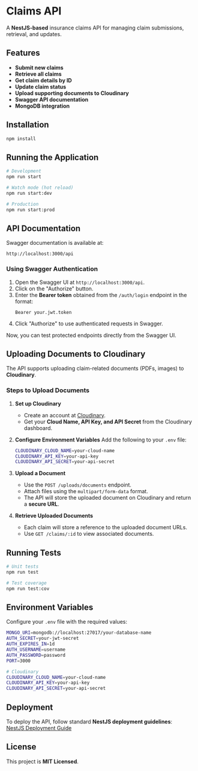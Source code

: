 # Claims API

A **NestJS-based** insurance claims API for managing claim submissions, retrieval, and updates.

## Features

- **Submit new claims**
- **Retrieve all claims**
- **Get claim details by ID**
- **Update claim status**
- **Upload supporting documents to Cloudinary**
- **Swagger API documentation**
- **MongoDB integration**

## Installation

```sh
npm install
```

## Running the Application

```sh
# Development
npm run start

# Watch mode (hot reload)
npm run start:dev

# Production
npm run start:prod
```

## API Documentation

Swagger documentation is available at:

```
http://localhost:3000/api
```

### Using Swagger Authentication

1. Open the Swagger UI at `http://localhost:3000/api`.
2. Click on the "Authorize" button.
3. Enter the **Bearer token** obtained from the `/auth/login` endpoint in the format:
   ```
   Bearer your.jwt.token
   ```
4. Click "Authorize" to use authenticated requests in Swagger.

Now, you can test protected endpoints directly from the Swagger UI.

## Uploading Documents to Cloudinary

The API supports uploading claim-related documents (PDFs, images) to **Cloudinary**.

### Steps to Upload Documents

1. **Set up Cloudinary**

   - Create an account at [Cloudinary](https://cloudinary.com/).
   - Get your **Cloud Name, API Key, and API Secret** from the Cloudinary dashboard.

2. **Configure Environment Variables** Add the following to your `.env` file:

   ```sh
   CLOUDINARY_CLOUD_NAME=your-cloud-name
   CLOUDINARY_API_KEY=your-api-key
   CLOUDINARY_API_SECRET=your-api-secret
   ```

3. **Upload a Document**

   - Use the `POST /uploads/documents` endpoint.
   - Attach files using the `multipart/form-data` format.
   - The API will store the uploaded document on Cloudinary and return a **secure URL**.

4. **Retrieve Uploaded Documents**

   - Each claim will store a reference to the uploaded document URLs.
   - Use `GET /claims/:id` to view associated documents.

## Running Tests

```sh
# Unit tests
npm run test

# Test coverage
npm run test:cov
```

## Environment Variables

Configure your `.env` file with the required values:

```sh
MONGO_URI=mongodb://localhost:27017/your-database-name
AUTH_SECRET=your-jwt-secret
AUTH_EXPIRES_IN=1d
AUTH_USERNAME=username
AUTH_PASSWORD=password
PORT=3000

# Cloudinary
CLOUDINARY_CLOUD_NAME=your-cloud-name
CLOUDINARY_API_KEY=your-api-key
CLOUDINARY_API_SECRET=your-api-secret
```

## Deployment

To deploy the API, follow standard **NestJS deployment guidelines**:\
[NestJS Deployment Guide](https://docs.nestjs.com/deployment)

## License

This project is **MIT Licensed**.

